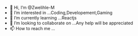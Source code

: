 - 👋 Hi, I’m @Zwelihle-M
- 👀 I’m interested in ...Coding,Developement,Gaming
- 🌱 I’m currently learning ...Reactjs
- 💞️ I’m looking to collaborate on ...Any help will be appreciated 
- 📫 How to reach me ...

<!---
Zwelihle-M/Zwelihle-M is a ✨ special ✨ repository because its `README.md` (this file) appears on your GitHub profile.
You can click the Preview link to take a look at your changes.
--->
